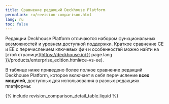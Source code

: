 ```yaml
---
title: Сравнение редакций Deckhouse Platform
permalink: ru/revision-comparison.html
lang: ru
toc: false
---
```


Редакции Deckhouse Platform отличаются набором функциональных возможностей и уровнем доступной поддержки. Краткое сравнение CE и EE с перечислением ключевых фич и особенностей можно найти на [этой странице](https://deckhouse.io/{{ page.lang }}/products/enterprise_edition.html#ce-vs-ee).

В таблице ниже приведено более полное сравнение редакций Deckhouse Platform, которое включает в себя перечисление **всех модулей**, доступных для использования в разных редакциях платформы:

{% include revision_comparison_detail_table.liquid %}
